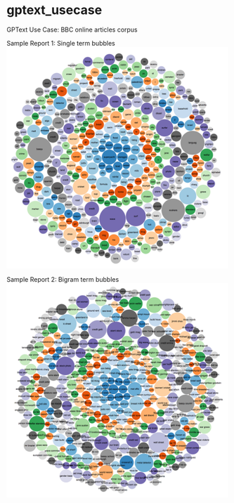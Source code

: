 # gptext_usecase
GPText Use Case: BBC online articles corpus

Sample Report 1: Single term bubbles
![alt text](https://raw.githubusercontent.com/cantzakas/gptext_usecase/master/terms.png)

Sample Report 2: Bigram term bubbles
![alt text](https://raw.githubusercontent.com/cantzakas/gptext_usecase/master/bigram.png)
